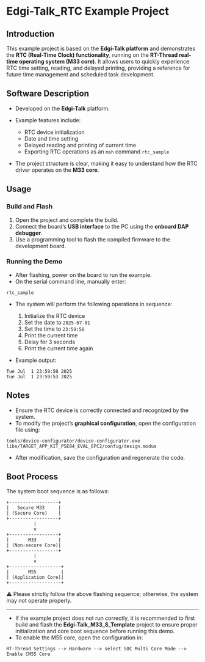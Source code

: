 # Edgi-Talk_RTC Example Project

## Introduction

This example project is based on the **Edgi-Talk platform** and demonstrates the **RTC (Real-Time Clock) functionality**, running on the **RT-Thread real-time operating system (M33 core)**.
It allows users to quickly experience RTC time setting, reading, and delayed printing, providing a reference for future time management and scheduled task development.

## Software Description

* Developed on the **Edgi-Talk** platform.

* Example features include:

  * RTC device initialization
  * Date and time setting
  * Delayed reading and printing of current time
  * Exporting RTC operations as an `msh` command `rtc_sample`

* The project structure is clear, making it easy to understand how the RTC driver operates on the **M33 core**.

## Usage

### Build and Flash

1. Open the project and complete the build.
2. Connect the board’s **USB interface** to the PC using the **onboard DAP debugger**.
3. Use a programming tool to flash the compiled firmware to the development board.

### Running the Demo

* After flashing, power on the board to run the example.
* On the serial command line, manually enter:

```
rtc_sample
```

* The system will perform the following operations in sequence:

  1. Initialize the RTC device
  2. Set the date to `2025-07-01`
  3. Set the time to `23:59:50`
  4. Print the current time
  5. Delay for 3 seconds
  6. Print the current time again

* Example output:

```
Tue Jul  1 23:59:50 2025
Tue Jul  1 23:59:53 2025
```

## Notes

* Ensure the RTC device is correctly connected and recognized by the system.
* To modify the project’s **graphical configuration**, open the configuration file using:

```
tools/device-configurator/device-configurator.exe
libs/TARGET_APP_KIT_PSE84_EVAL_EPC2/config/design.modus
```

* After modification, save the configuration and regenerate the code.

## Boot Process

The system boot sequence is as follows:

```
+------------------+
|   Secure M33     |
| (Secure Core)    |
+------------------+
          |
          v
+------------------+
|       M33        |
| (Non-secure Core)|
+------------------+
          |
          v
+-------------------+
|       M55         |
| (Application Core)|
+-------------------+
```

⚠️ Please strictly follow the above flashing sequence; otherwise, the system may not operate properly.

---

* If the example project does not run correctly, it is recommended to first build and flash the **Edgi-Talk_M33_S_Template** project to ensure proper initialization and core boot sequence before running this demo.
* To enable the M55 core, open the configuration in:

```
RT-Thread Settings --> Hardware --> select SOC Multi Core Mode --> Enable CM55 Core
```

